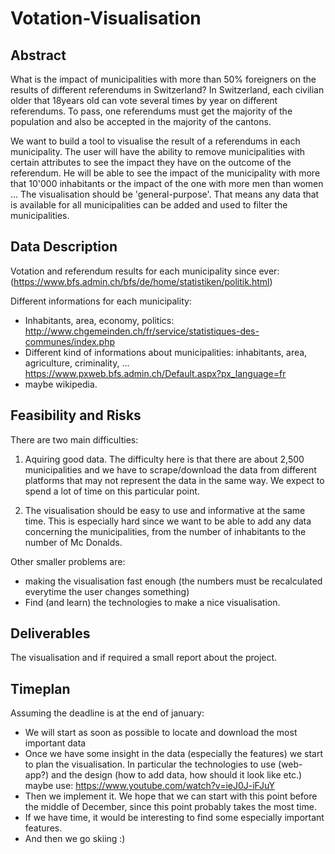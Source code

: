 # Votation-Visualisation

## Abstract
What is the impact of municipalities with more than 50% foreigners on the results of different referendums in Switzerland?
In Switzerland, each civilian older that 18years old can vote several times by year on different referendums. To pass, one referendums must get the majority of the population and also be accepted in the majority of the cantons.

We want to build a tool to visualise the result of a referendums in each municipality. The user will have the ability to remove municipalities with certain attributes to see the impact they have on the outcome of the referendum. He will be able to see the impact of the municipality with more that 10'000 inhabitants or the impact of the one with more men than women ...
The visualisation should be 'general-purpose'. That means any data that is available for all municipalities can be added and used to filter the municipalities.



## Data Description
Votation and referendum results for each municipality since ever: (https://www.bfs.admin.ch/bfs/de/home/statistiken/politik.html)

Different informations for each municipality:
  - Inhabitants, area, economy, politics: http://www.chgemeinden.ch/fr/service/statistiques-des-communes/index.php
  - Different kind of informations about municipalities: inhabitants, area, agriculture, criminality, ...
   https://www.pxweb.bfs.admin.ch/Default.aspx?px_language=fr
  - maybe wikipedia.

## Feasibility and Risks
There are two main difficulties:

  1. Aquiring good data. The difficulty here is that there are about 2,500 municipalities and we have to scrape/download the data from different platforms that may not represent the data in the same way. We expect to spend a lot of time on this particular point.

  2. The visualisation should be easy to use and informative at the same time. This is especially hard since we want to be able to add any data concerning the municipalities, from the number of inhabitants to the number of Mc Donalds.

Other smaller problems are:
- making the visualisation fast enough (the numbers must be recalculated everytime the user changes something)
- Find (and learn) the technologies to make a nice visualisation.


## Deliverables
The visualisation and if required a small report about the project.

## Timeplan
Assuming the deadline is at the end of january:
- We will start as soon as possible to locate and download the most important data
- Once we have some insight in the data (especially the features) we start to plan the visualisation. In particular the technologies to use (web-app?) and the design (how to add data, how should it look like etc.) maybe use: https://www.youtube.com/watch?v=ieJ0J-iFJuY
- Then we implement it. We hope that we can start with this point before the middle of December, since this point probably takes the most time.
- If we have time, it would be interesting to find some especially important features.
- And then we go skiing :)
